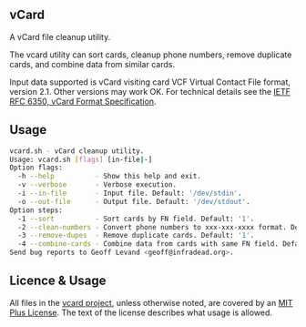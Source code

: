 ## vCard

A vCard file cleanup utility.

The vcard utility can sort cards, cleanup phone numbers, remove duplicate cards, and combine data from similar cards.

Input data supported is vCard visiting card VCF Virtual Contact File format, version 2.1.  Other versions may work OK. For technical details see the [IETF RFC 6350, vCard Format Specification](https://tools.ietf.org/html/rfc6350).

## Usage

```sh
vcard.sh - vCard cleanup utility.
Usage: vcard.sh [flags] [in-file|-]
Option flags:
  -h --help          - Show this help and exit.
  -v --verbose       - Verbose execution.
  -i --in-file       - Input file. Default: '/dev/stdin'.
  -o --out-file      - Output file. Default: '/dev/stdout'.
Option steps:
  -1 --sort          - Sort cards by FN field. Default: '1'.
  -2 --clean-numbers - Convert phone numbers to xxx-xxx-xxxx format. Default: '1'.
  -3 --remove-dupes  - Remove duplicate cards. Default: '1'.
  -4 --combine-cards - Combine data from cards with same FN field. Default: '1'.
Send bug reports to Geoff Levand <geoff@infradead.org>.
```

## Licence & Usage

All files in the [vcard project](https://github.com/glevand/vcard), unless otherwise noted, are covered by an [MIT Plus License](https://github.com/glevand/vcard/blob/master/mit-plus-license.txt).  The text of the license describes what usage is allowed.
